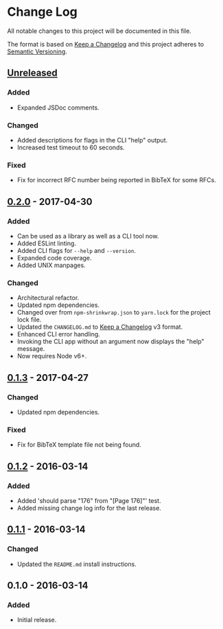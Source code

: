 Change Log
==========
All notable changes to this project will be documented in this file.

The format is based on [Keep a Changelog](http://keepachangelog.com/)
and this project adheres to [Semantic Versioning](http://semver.org/).

[Unreleased]
------------
### Added
- Expanded JSDoc comments.

### Changed
- Added descriptions for flags in the CLI "help" output.
- Increased test timeout to 60 seconds.

### Fixed
- Fix for incorrect RFC number being reported in BibTeX for some RFCs.

[0.2.0] - 2017-04-30
--------------------
### Added
- Can be used as a library as well as a CLI tool now.
- Added ESLint linting.
- Added CLI flags for `--help` and `--version`.
- Expanded code coverage.
- Added UNIX manpages.

### Changed
- Architectural refactor.
- Updated npm dependencies.
- Changed over from `npm-shrinkwrap.json` to `yarn.lock` for the project lock file.
- Updated the `CHANGELOG.md` to [Keep a Changelog](http://keepachangelog.com/) v3 format.
- Enhanced CLI error handling.
- Invoking the CLI app without an argument now displays the "help" message.
- Now requires Node v6+.

[0.1.3] - 2017-04-27
--------------------
### Changed
- Updated npm dependencies.

### Fixed
- Fix for BibTeX template file not being found.

[0.1.2] - 2016-03-14
--------------------
### Added
- Added 'should parse "176" from "[Page 176]"' test.
- Added missing change log info for the last release.

[0.1.1] - 2016-03-14
--------------------
### Changed
- Updated the `README.md` install instructions.

0.1.0 - 2016-03-14
------------------
### Added
- Initial release.

[Unreleased]: https://github.com/jbenner-radham/rfc-to-bib/compare/0.2.0...HEAD
[0.2.0]: https://github.com/jbenner-radham/rfc-to-bib/compare/0.1.3...0.2.0
[0.1.3]: https://github.com/jbenner-radham/rfc-to-bib/compare/0.1.2...0.1.3
[0.1.2]: https://github.com/jbenner-radham/rfc-to-bib/compare/0.1.1...0.1.2
[0.1.1]: https://github.com/jbenner-radham/rfc-to-bib/compare/0.1.0...0.1.1
